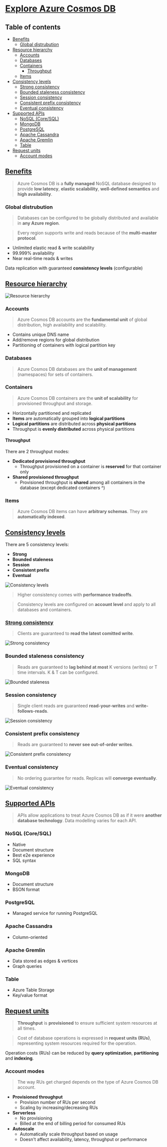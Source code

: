 # [Explore Azure Cosmos DB](https://learn.microsoft.com/en-us/training/modules/explore-azure-cosmos-db) <!-- omit in toc -->

## Table of contents <!-- omit in toc -->

- [Benefits](#benefits)
  - [Global distrubution](#global-distrubution)
- [Resource hierarchy](#resource-hierarchy)
  - [Accounts](#accounts)
  - [Databases](#databases)
  - [Containers](#containers)
    - [Throughput](#throughput)
  - [Items](#items)
- [Consistency levels](#consistency-levels)
  - [Strong consistency](#strong-consistency)
  - [Bounded staleness consistency](#bounded-staleness-consistency)
  - [Session consistency](#session-consistency)
  - [Consistent prefix consistency](#consistent-prefix-consistency)
  - [Eventual consistency](#eventual-consistency)
- [Supported APIs](#supported-apis)
  - [NoSQL (Core/SQL)](#nosql-coresql)
  - [MongoDB](#mongodb)
  - [PostgreSQL](#postgresql)
  - [Apache Cassandra](#apache-cassandra)
  - [Apache Gremlin](#apache-gremlin)
  - [Table](#table)
- [Request units](#request-units)
  - [Account modes](#account-modes)

## [Benefits](https://learn.microsoft.com/en-us/training/modules/explore-azure-cosmos-db/2-cosmos-db-benefits)

> Azure Cosmos DB is a **fully managed** NoSQL database designed to provide **low latency**, **elastic scalability**, **well-defined semantics** and **high availability**.

### Global distrubution

> Databases can be configured to be globally distributed and available in **any Azure region**.

> Every region supports write and reads because of the **multi-master protocol**.

- Unlimited elastic read & write scalability
- 99.999% availability
- Near real-time reads & writes

Data replication with guaranteed **consistency levels** (configurable)

## [Resource hierarchy](https://learn.microsoft.com/en-us/training/modules/explore-azure-cosmos-db/3-cosmos-db-resource-hierarchy)

![Resource hierarchy](https://learn.microsoft.com/en-us/training/wwl-azure/explore-azure-cosmos-db/media/cosmos-entities.png)

### Accounts

> Azure Cosmos DB accounts are the **fundamental unit** of global distribution, high availability and scalability.

- Contains unique DNS name
- Add/remove regions for global distribution
- Partitioning of containers with logical partition key

### Databases

> Azure Cosmos DB databases are the **unit of management** (namespaces) for sets of containers.

### Containers

> Azure Cosmos DB containers are the **unit of scalability** for provisioned throughput and storage.

- Horizontally partitioned and replicated
- **Items** are automatically grouped into **logical partitions**
- **Logical partitions** are distributed across **physical partitions**
- Throughput is **evenly distributed** across physical partitions

#### Throughput

There are 2 throughput modes:

- **Dedicated provisioned throughput**
  - Throughput provisioned on a container is **reserved** for that container only
- **Shared provisioned throughput**
  - Provisioned throughput is **shared** among all containers in the database (except dedicated containers ^)

### Items

> Azure Cosmos DB items can have **arbitrary schemas**. They are **automatically indexed**.

## [Consistency levels](https://learn.microsoft.com/en-us/training/modules/explore-azure-cosmos-db/4-cosmos-db-consistency-levels-overview)

There are 5 consistency levels:

- **Strong**
- **Bounded staleness**
- **Session**
- **Consistent prefix**
- **Eventual**

![Consistency levels](https://learn.microsoft.com/en-us/training/wwl-azure/explore-azure-cosmos-db/media/five-consistency-levels.png)

> Higher consistency comes with **performance tradeoffs**.

> Consistency levels are configured on **account level** and apply to all databases and containers.

### [Strong consistency](https://learn.microsoft.com/en-us/training/modules/explore-azure-cosmos-db/5-choose-cosmos-db-consistency-level)

> Clients are guaranteed to **read the latest comitted write**.

![Strong consistency](https://learn.microsoft.com/en-us/azure/cosmos-db/media/consistency-levels/strong-consistency.gif)

### Bounded staleness consistency

> Reads are guaranteed to **lag behind at most** K versions (writes) or T time intervals. K & T can be configured.

![Bounded staleness](https://learn.microsoft.com/en-us/azure/cosmos-db/media/consistency-levels/bounded-staleness-consistency.gif)

### Session consistency

> Single client reads are guaranteed **read-your-writes** and **write-follows-reads**.

![Session consistency](https://learn.microsoft.com/en-us/azure/cosmos-db/media/consistency-levels/session-consistency.gif)

### Consistent prefix consistency

> Reads are guaranteed to **never see out-of-order writes**.

![Consistent prefix consistency](https://learn.microsoft.com/en-us/azure/cosmos-db/media/consistency-levels/consistent-prefix.gif)

### Eventual consistency

> No ordering guarantee for reads. Replicas will **converge eventually**.

![Eventual consistency](https://learn.microsoft.com/en-us/azure/cosmos-db/media/consistency-levels/eventual-consistency.gif)

## [Supported APIs](https://learn.microsoft.com/en-us/training/modules/explore-azure-cosmos-db/6-cosmos-db-supported-apis)

> APIs allow applications to treat Azure Cosmos DB as if it were **another database technology**. Data modelling varies for each API.

### NoSQL (Core/SQL)

- Native
- Document structure
- Best e2e experience
- SQL syntax

### MongoDB

- Document structure
- BSON format

### PostgreSQL

- Managed service for running PostgreSQL

### Apache Cassandra

- Column-oriented

### Apache Gremlin

- Data stored as edges & vertices
- Graph queries

### Table

- Azure Table Storage
- Key/value format

## [Request units](https://learn.microsoft.com/en-us/training/modules/explore-azure-cosmos-db/7-cosmos-db-request-units)

> **Throughput** is **provisioned** to ensure sufficient system resources at all times.

> Cost of database operations is expressed in **request units (RUs)**, representing system resources required for the operation.

Operation costs (RUs) can be reduced by **query optimization**, **partitioning** and **indexing**.

### Account modes

> The way RUs get charged depends on the type of Azure Cosmos DB account.

- **Provisioned throughput**
  - Provision number of RUs per second
  - Scaling by increasing/decreasing RUs
- **Serverless**
  - No provisioning
  - Billed at the end of billing period for consumed RUs
- **Autoscale**
  - Automatically scale throughput based on usage
  - Doesn't affect availability, latency, throughput or performance
